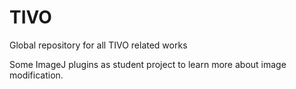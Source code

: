 # TIVO
Global repository for all TIVO related works

Some ImageJ plugins as student project to learn more about image modification.
